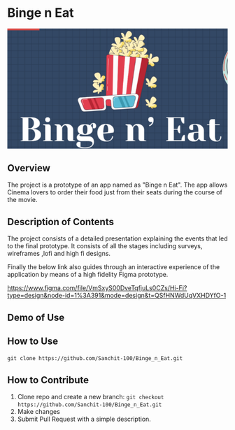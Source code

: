 # Binge n Eat
![Image](resources/Project_logo.png)

## Overview
The project is a prototype of an app named as "Binge n Eat".
The app allows Cinema lovers to order their food just from their seats during the course of the movie.

## Description of Contents
The project consists of a detailed presentation explaining the events that led to the final prototype. 
It consists of all the stages including surveys, wireframes ,lofi and high fi designs.

Finally the below link also guides through an interactive experience of the application by means of a high fidelity Figma prototype.

https://www.figma.com/file/VmSxyS00DveTqfjuLs0CZs/Hi-Fi?type=design&node-id=1%3A391&mode=design&t=QSfHNWdUqVXHDYfO-1


## Demo of Use

## How to Use

`git clone https://github.com/Sanchit-100/Binge_n_Eat.git`

## How to Contribute
1. Clone repo and create a new branch:
 `git checkout https://github.com/Sanchit-100/Binge_n_Eat.git`
2. Make changes
3. Submit Pull Request with a simple description.